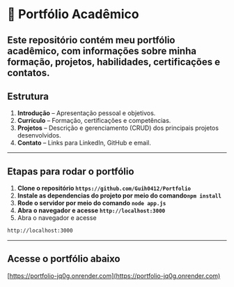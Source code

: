 # 📁 Portfólio Acadêmico

Este repositório contém meu portfólio acadêmico, com informações sobre minha formação, projetos, habilidades, certificações e contatos. 
---

## Estrutura

1. **Introdução** – Apresentação pessoal e objetivos.  
2. **Currículo** – Formação, certificações e competências.  
3. **Projetos** – Descrição e gerenciamento (CRUD) dos principais projetos desenvolvidos.  
4. **Contato** – Links para LinkedIn, GitHub e email.

---

## Etapas para rodar o portfólio

1. **Clone o repositório `https://github.com/Guih0412/Portfolio`**
2. **Instale as dependencias do projeto por meio do comando`npm install`**
3. **Rode o servidor por meio do comando `node app.js`**
4. **Abra o navegador e acesse `http://localhost:3000`**
5. Abra o navegador e acesse
```bash
http://localhost:3000
```
------

## Acesse o portfólio abaixo

[https://portfolio-jq0g.onrender.com](https://portfolio-jq0g.onrender.com)
